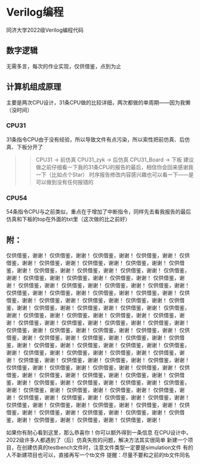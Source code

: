 # Verilog编程
同济大学2022级Verilog编程代码

## 数字逻辑
无需多言，每次的作业实现，仅供借鉴，点到为止

## 计算机组成原理
主要是两次CPU设计，31条CPU做的比较详细，两次都做的单周期——因为我懒（没时间）

### CPU31
31条指令CPU由于没有经验，所以导致文件有点污染，所以索性把前仿真、后仿真、下板分开了
>> CPU31 -> 前仿真
>> CPU31_zyk -> 后仿真
>> CPU31_Board -> 下板
建议做之前仔细看一下我的31条CPU的报告的最后，相信你会回来感谢我一下（比如点个Star）
时序报告修改内容感兴趣也可以看一下——是可以做到没有任何报错的

### CPU54
54条指令CPU与之前类似，重点在于增加了中断指令，同样先去看我报告的最后
仿真和下板的top在外面的txt里（这次做的比之前好）

## 附：
仅供借鉴，谢谢！
仅供借鉴，谢谢！
仅供借鉴，谢谢！
仅供借鉴，谢谢！
仅供借鉴，谢谢！
仅供借鉴，谢谢！
仅供借鉴，谢谢！
仅供借鉴，谢谢！
仅供借鉴，谢谢！
仅供借鉴，谢谢！
仅供借鉴，谢谢！
仅供借鉴，谢谢！
仅供借鉴，谢谢！
仅供借鉴，谢谢！
仅供借鉴，谢谢！
仅供借鉴，谢谢！
仅供借鉴，谢谢！
仅供借鉴，谢谢！
仅供借鉴，谢谢！
仅供借鉴，谢谢！
仅供借鉴，谢谢！
仅供借鉴，谢谢！
仅供借鉴，谢谢！
仅供借鉴，谢谢！
仅供借鉴，谢谢！
仅供借鉴，谢谢！
仅供借鉴，谢谢！
仅供借鉴，谢谢！
仅供借鉴，谢谢！
仅供借鉴，谢谢！
仅供借鉴，谢谢！
仅供借鉴，谢谢！
仅供借鉴，谢谢！
仅供借鉴，谢谢！
仅供借鉴，谢谢！
仅供借鉴，谢谢！
仅供借鉴，谢谢！
仅供借鉴，谢谢！
仅供借鉴，谢谢！
仅供借鉴，谢谢！
仅供借鉴，谢谢！
仅供借鉴，谢谢！
仅供借鉴，谢谢！
仅供借鉴，谢谢！
仅供借鉴，谢谢！
仅供借鉴，谢谢！
仅供借鉴，谢谢！
仅供借鉴，谢谢！
仅供借鉴，谢谢！
仅供借鉴，谢谢！
仅供借鉴，谢谢！
仅供借鉴，谢谢！
仅供借鉴，谢谢！
仅供借鉴，谢谢！
仅供借鉴，谢谢！
仅供借鉴，谢谢！
仅供借鉴，谢谢！
仅供借鉴，谢谢！
仅供借鉴，谢谢！
仅供借鉴，谢谢！
仅供借鉴，谢谢！
仅供借鉴，谢谢！
仅供借鉴，谢谢！
仅供借鉴，谢谢！
仅供借鉴，谢谢！
仅供借鉴，谢谢！
仅供借鉴，谢谢！
仅供借鉴，谢谢！
仅供借鉴，谢谢！
仅供借鉴，谢谢！
仅供借鉴，谢谢！
仅供借鉴，谢谢！
仅供借鉴，谢谢！
仅供借鉴，谢谢！
仅供借鉴，谢谢！
仅供借鉴，谢谢！
仅供借鉴，谢谢！
仅供借鉴，谢谢！
仅供借鉴，谢谢！
仅供借鉴，谢谢！
仅供借鉴，谢谢！
仅供借鉴，谢谢！
仅供借鉴，谢谢！
仅供借鉴，谢谢！
仅供借鉴，谢谢！
仅供借鉴，谢谢！
仅供借鉴，谢谢！
仅供借鉴，谢谢！
仅供借鉴，谢谢！
仅供借鉴，谢谢！
仅供借鉴，谢谢！
仅供借鉴，谢谢！
仅供借鉴，谢谢！
仅供借鉴，谢谢！
仅供借鉴，谢谢！
仅供借鉴，谢谢！

如果你有耐心看到这里，那么恭喜你！你可以额外得到一条信息
在CPU设计中，2022级许多人都遇到了（后）仿真失败的问题，解决方法其实很简单
新建一个项目，在创建仿真的testbench文件时，注意文件类型一定要是simulation文件
有的人不新建项目也可以，直接再写一个tb文件
提醒：尽量不要和之前的tb文件同名
